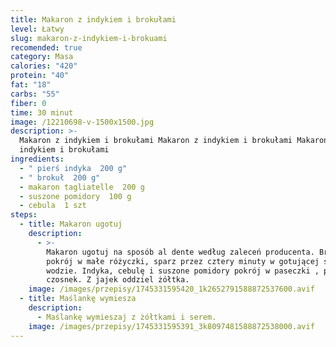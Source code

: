 ```yaml
---
title: Makaron z indykiem i brokułami
level: Łatwy
slug: makaron-z-indykiem-i-brokuami
recomended: true
category: Masa
calories: "420"
protein: "40"
fat: "18"
carbs: "55"
fiber: 0
time: 30 minut
image: /12210698-v-1500x1500.jpg
description: >-
  Makaron z indykiem i brokułami Makaron z indykiem i brokułami Makaron z
  indykiem i brokułami
ingredients:
  - " pierś indyka  200 g"
  - " brokuł  200 g"
  - makaron tagliatelle  200 g
  - suszone pomidory  100 g
  - cebula  1 szt
steps:
  - title: Makaron ugotuj
    description:
      - >-
        Makaron ugotuj na sposób al dente według zaleceń producenta. Brokuły
        pokrój w małe różyczki, sparz przez cztery minuty w gotującej się
        wodzie. Indyka, cebulę i suszone pomidory pokrój w paseczki , posiekaj
        czosnek. Z jajek oddziel żółtka.
    image: /images/przepisy/1745331595420_1k2652791588872537600.avif
  - title: Maślankę wymiesza
    description:
      - Maślankę wymieszaj z żółtkami i serem.
    image: /images/przepisy/1745331595391_3k8097481588872538000.avif
---
```


